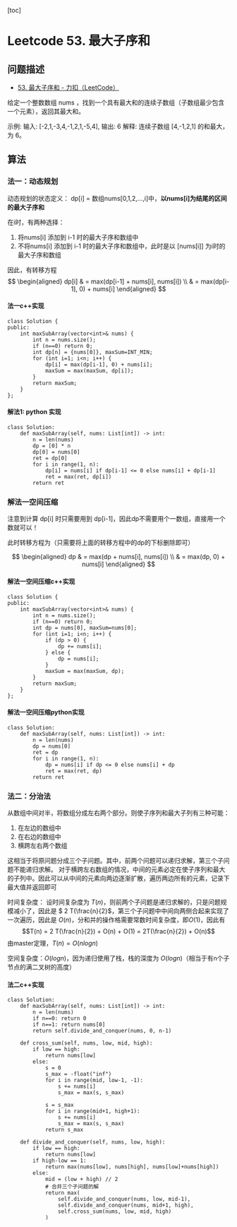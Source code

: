 
[toc]

# Leetcode 53. 最大子序和

## 问题描述

- [53. 最大子序和 - 力扣（LeetCode）](https://leetcode-cn.com/problems/maximum-subarray/)

给定一个整数数组 nums ，找到一个具有最大和的连续子数组（子数组最少包含一个元素），返回其最大和。

示例:
输入: [-2,1,-3,4,-1,2,1,-5,4],
输出: 6
解释: 连续子数组 [4,-1,2,1] 的和最大，为 6。

## 算法

### 法一：动态规划

动态规划的状态定义： dp[i] = 数组nums[0,1,2,...,i]中，**以nums[i]为结尾的区间的最大子序和**

在i时，有两种选择：
1. 将nums[i] 添加到 i-1 时的最大子序和数组中
2. 不将nums[i] 添加到 i-1 时的最大子序和数组中，此时是以 [nums[i]] 为i时的最大子序和数组

因此，有转移方程
$$
\begin{aligned}
dp[i] & = max(dp[i-1] + nums[i], nums[i]) \\
    & = max(dp[i-1], 0) + nums[i]
\end{aligned}
$$


#### 法一c++实现

```
class Solution {
public:
    int maxSubArray(vector<int>& nums) {
        int n = nums.size();
        if (n==0) return 0;
        int dp[n] = {nums[0]}, maxSum=INT_MIN;
        for (int i=1; i<n; i++) {
            dp[i] = max(dp[i-1], 0) + nums[i];
            maxSum = max(maxSum, dp[i]);
        }
        return maxSum;
    }
};
```

#### 解法1: python 实现

```
class Solution:
    def maxSubArray(self, nums: List[int]) -> int:
        n = len(nums)
        dp = [0] * n
        dp[0] = nums[0]
        ret = dp[0]
        for i in range(1, n):
            dp[i] = nums[i] if dp[i-1] <= 0 else nums[i] + dp[i-1]
            ret = max(ret, dp[i])
        return ret
```

### 解法一空间压缩


注意到计算 dp[i] 时只需要用到 dp[i-1]，因此dp不需要用个一数组，直接用一个数就可以！

此时转移方程为（只需要将上面的转移方程中的dp的下标删除即可）

$$
\begin{aligned}
dp & = max(dp + nums[i], nums[i]) \\
    & = max(dp, 0) + nums[i]
\end{aligned}
$$

#### 解法一空间压缩c++实现

```
class Solution {
public:
    int maxSubArray(vector<int>& nums) {
        int n = nums.size();
        if (n==0) return 0;
        int dp = nums[0], maxSum=nums[0];
        for (int i=1; i<n; i++) {
            if (dp > 0) {
                dp += nums[i];
            } else {
                dp = nums[i];
            }
            maxSum = max(maxSum, dp);
        }
        return maxSum;
    }
};
```

#### 解法一空间压缩python实现

```
class Solution:
    def maxSubArray(self, nums: List[int]) -> int:
        n = len(nums)
        dp = nums[0]
        ret = dp
        for i in range(1, n):
            dp = nums[i] if dp <= 0 else nums[i] + dp
            ret = max(ret, dp)
        return ret
```


### 法二：分治法

从数组中间对半，将数组分成左右两个部分。则使子序列和最大子列有三种可能：
1. 在左边的数组中
2. 在右边的数组中
3. 横跨左右两个数组

这相当于将原问题分成三个子问题。其中，前两个问题可以递归求解，第三个子问题不能递归求解。
对于横跨左右数组的情况，中间的元素必定在使子序列和最大的子列中。因此可以从中间的元素向两边逐渐扩散，遍历两边所有的元素，记录下最大值并返回即可

时间复杂度： 设时间复杂度为 $T(n)$，则前两个子问题是递归求解的，只是问题规模减小了，因此是 $ 2 T(\frac{n}{2}$，第三个子问题中中间向两侧合起来实现了一次遍历，因此是 $O(n)$，分和并的操作格需要常数时间复杂度，即$O(1)$，因此有
$$T(n) = 2 T(\frac{n}{2}) + O(n) + O(1) = 2T(\frac{n}{2}) + O(n)$$
由master定理，$T(n) = O(nlogn)$

空间复杂度：$O(logn)$，因为递归使用了栈，栈的深度为 $O(logn)$（相当于有n个子节点的满二叉树的高度）

#### 法二c++实现

```
class Solution:
    def maxSubArray(self, nums: List[int]) -> int:
        n = len(nums)
        if n==0: return 0
        if n==1: return nums[0]
        return self.divide_and_conquer(nums, 0, n-1)
        
    def cross_sum(self, nums, low, mid, high):
        if low == high:
            return nums[low]
        else:
            s = 0
            s_max = -float("inf")
            for i in range(mid, low-1, -1):
                s += nums[i]
                s_max = max(s, s_max)

            s = s_max
            for i in range(mid+1, high+1):
                s += nums[i]
                s_max = max(s, s_max)
            return s_max
            
    def divide_and_conquer(self, nums, low, high):
        if low == high:
            return nums[low]
        if high-low == 1:
            return max(nums[low], nums[high], nums[low]+nums[high])
        else:
            mid = (low + high) // 2
            # 合并三个子问题的解
            return max(
                self.divide_and_conquer(nums, low, mid-1),
                self.divide_and_conquer(nums, mid+1, high),
                self.cross_sum(nums, low, mid, high)
            )
```
